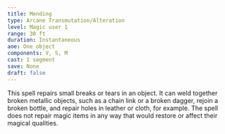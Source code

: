 ```yaml
---
title: Mending
type: Arcane Transmutation/Alteration
level: Magic user 1
range: 30 ft
duration: Instantaneous
aoe: One object
components: V, S, M
cast: 1 segment
save: None
draft: false
---
```


This spell repairs small breaks or tears in an object. It can weld together broken metallic objects, such as a chain link or a broken dagger, rejoin a broken bottle, and repair holes in leather or cloth, for example. The spell does not repair magic items in any way that would restore or affect their magical qualities.

